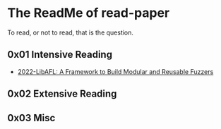 # The ReadMe of read-paper

To read, or not to read, that is the question.

## 0x01 Intensive Reading

- [2022-LibAFL: A Framework to Build Modular and Reusable Fuzzers](https://github.com/harvey-lau/read-paper/blob/main/1-src/intensive-reading/2022-libafl.md)

## 0x02 Extensive Reading

## 0x03 Misc
